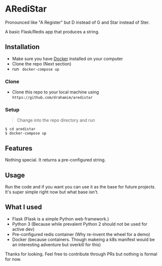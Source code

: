 # ARediStar
Pronounced like "A Register" but D instead of G and Star instead of Ster.

A basic Flask/Redis app that produces a string.


## Installation

- Make sure you have <a href="https://docker.com/" target="_blank">Docker</a> installed on your computer
- Clone the repo (Next section)
- run ``` docker-compose up```

### Clone

- Clone this repo to your local machine using `https://github.com/drahamim/aredistar`

### Setup

> Change into the repo directory and run

```shell
$ cd aredistar
$ docker-compose up
```

## Features
Nothing special. It returns a pre-configured string.

## Usage 
Run the code and if you want you can use it as the base for future projects. It's super simple right now but what base isn't. 

## What I used
- Flask (Flask is a simple Python web framework.)
- Python 3 (Because while prevalent Python 2 should not be used for active dev)
- Pre-configured redis container (Why re-invent the wheel for a demo)
- Docker (because containers. Though makeing a k8s manifest would be an interesting adventure but overkill for this)


Thanks for looking. 
Feel free to contribute through PRs but nothing is formal for now.



